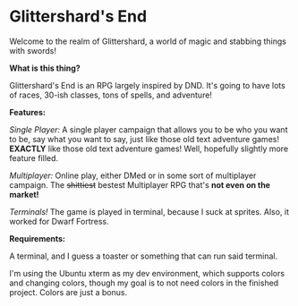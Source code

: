 # Glittershard's End

Welcome to the realm of Glittershard, a world of magic and stabbing things with swords!

**What is this thing?**

Glittershard's End is an RPG largely inspired by DND. It's going to have lots of races, 30-ish classes, tons of spells, and adventure!

**Features:**

*Single Player:* A single player campaign that allows you to be who you want to be, say what you want to say, just like those old text adventure games! **EXACTLY** like those old text adventure games! Well, hopefully slightly more feature filled.

*Multiplayer:* Online play, either DMed or in some sort of multiplayer campaign. The ~~shittiest~~ bestest Multiplayer RPG that's **not even on the market!**

*Terminals!* The game is played in terminal, because I suck at sprites. Also, it worked for Dwarf Fortress.

**Requirements:**

A terminal, and I guess a toaster or something that can run said terminal.

I'm using the Ubuntu xterm as my dev environment, which supports colors and changing colors, though my goal is to not need colors in the finished project. Colors are just a bonus.
